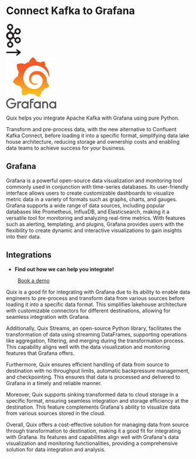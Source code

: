 # Connect Kafka to Grafana

<div class="connect-images cards blog-grid-card" markdown>
<div>
<img src="../images/kafka_logo.png" width="40px" />
</div>
<div>
<img src="../images/arrow.svg" width="40px" />
</div>
<div>
<img src="./images/grafana_1.jpg" />
</div>
</div>

Quix helps you integrate Apache Kafka with Grafana using pure Python.

Transform and pre-process data, with the new alternative to Confluent Kafka Connect, before loading it into a specific format, simplifying data lake house architecture, reducing storage and ownership costs and enabling data teams to achieve success for your business.

## Grafana

Grafana is a powerful open-source data visualization and monitoring tool commonly used in conjunction with time-series databases. Its user-friendly interface allows users to create customizable dashboards to visualize metric data in a variety of formats such as graphs, charts, and gauges. Grafana supports a wide range of data sources, including popular databases like Prometheus, InfluxDB, and Elasticsearch, making it a versatile tool for monitoring and analyzing real-time metrics. With features such as alerting, templating, and plugins, Grafana provides users with the flexibility to create dynamic and interactive visualizations to gain insights into their data.

## Integrations

<div class="grid cards" markdown>

- __Find out how we can help you integrate!__

    <a class="md-button md-button--primary" href="https://quix.io/book-a-demo" target="_blank" style="margin:.5rem;">Book a demo</a>

</div>


Quix is a good fit for integrating with Grafana due to its ability to enable data engineers to pre-process and transform data from various sources before loading it into a specific data format. This simplifies lakehouse architecture with customizable connectors for different destinations, allowing for seamless integration with Grafana.

Additionally, Quix Streams, an open-source Python library, facilitates the transformation of data using streaming DataFrames, supporting operations like aggregation, filtering, and merging during the transformation process. This capability aligns well with the data visualization and monitoring features that Grafana offers.

Furthermore, Quix ensures efficient handling of data from source to destination with no throughput limits, automatic backpressure management, and checkpointing. This ensures that data is processed and delivered to Grafana in a timely and reliable manner.

Moreover, Quix supports sinking transformed data to cloud storage in a specific format, ensuring seamless integration and storage efficiency at the destination. This feature complements Grafana's ability to visualize data from various sources stored in the cloud.

Overall, Quix offers a cost-effective solution for managing data from source through transformation to destination, making it a good fit for integrating with Grafana. Its features and capabilities align well with Grafana's data visualization and monitoring functionalities, providing a comprehensive solution for data integration and analysis.

